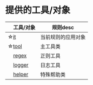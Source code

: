# 提供的工具/对象

| &nbsp;&nbsp;&nbsp;&nbsp;工具/对象 | 规则desc |
| ------------ | ------------ |
| ☆[it](tools/it.md) | 当前规则的应用对象 |
| ☆[tool](tools/tool.md) | 主工具类 |
| &nbsp;&nbsp;&nbsp;&nbsp;[regex](tools/regex.md) | 正则工具 |
| &nbsp;&nbsp;&nbsp;&nbsp;[logger](tools/logger.md) | 日志工具 |
| &nbsp;&nbsp;&nbsp;&nbsp;[helper](tools/helper.md) | 特殊帮助类 |